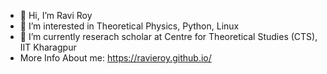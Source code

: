 - 👋 Hi, I’m Ravi Roy
- 👀 I’m interested in Theoretical Physics, Python, Linux
- 🌱 I’m currently reserach scholar at Centre for Theoretical Studies (CTS), IIT Kharagpur
- More Info About me: https://ravieroy.github.io/

<!---
Ravieroy/Ravieroy is a ✨ special ✨ repository because its `README.md` (this file) appears on your GitHub profile.
You can click the Preview link to take a look at your changes.
--->
